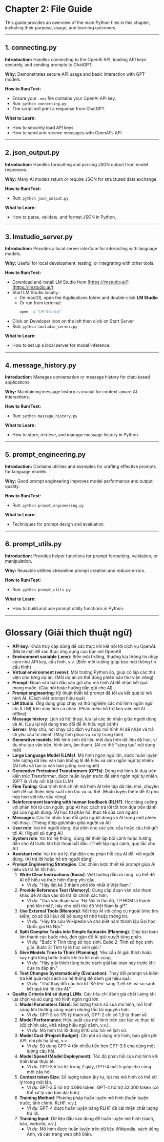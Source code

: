 # Chapter 2: File Guide

This guide provides an overview of the main Python files in this chapter, including their purpose, usage, and learning outcomes.

---

## 1. connecting.py
**Introduction:**
Handles connecting to the OpenAI API, loading API keys securely, and sending prompts to ChatGPT.

**Why:**
Demonstrates secure API usage and basic interaction with GPT models.

**How to Run/Test:**
- Ensure your `.env` file contains your OpenAI API key.
- Run: `python connecting.py`
- The script will print a response from ChatGPT.

**What to Learn:**
- How to securely load API keys
- How to send and receive messages with OpenAI's API

---

## 2. json_output.py
**Introduction:**
Handles formatting and parsing JSON output from model responses.

**Why:**
Many AI models return or require JSON for structured data exchange.

**How to Run/Test:**
- Run: `python json_output.py`

**What to Learn:**
- How to parse, validate, and format JSON in Python.

---

## 3. lmstudio_server.py
**Introduction:**
Provides a local server interface for interacting with language models.

**Why:**
Useful for local development, testing, or integrating with other tools.

**How to Run/Test:**
- Download and install LM Studio from [https://lmstudio.ai/](https://lmstudio.ai/)
- Start LM Studio locally:
  - On macOS, open the Applications folder and double-click **LM Studio**
  - Or run from terminal:
    ```bash
    open -a "LM Studio"
    ```
- Click on Developer icon on the left then click on Start Server
- Run: `python lmstudio_server.py`

**What to Learn:**
- How to set up a local server for model inference.

---

## 4. message_history.py
**Introduction:**
Manages conversation or message history for chat-based applications.

**Why:**
Maintaining message history is crucial for context-aware AI interactions.

**How to Run/Test:**
- Run: `python message_history.py`

**What to Learn:**
- How to store, retrieve, and manage message history in Python.

---

## 5. prompt_engineering.py
**Introduction:**
Contains utilities and examples for crafting effective prompts for language models.

**Why:**
Good prompt engineering improves model performance and output quality.

**How to Run/Test:**
- Run: `python prompt_engineering.py`

**What to Learn:**
- Techniques for prompt design and evaluation.

---

## 6. prompt_utils.py
**Introduction:**
Provides helper functions for prompt formatting, validation, or manipulation.

**Why:**
Reusable utilities streamline prompt creation and reduce errors.

**How to Run/Test:**
- Run: `python prompt_utils.py`

**What to Learn:**
- How to build and use prompt utility functions in Python.

---

# Glossary (Giải thích thuật ngữ)

- **API key**: Khóa truy cập dùng để xác thực khi kết nối tới dịch vụ OpenAI. (Mã bí mật để xác thực ứng dụng của bạn với OpenAI)
- **Environment variable (.env)**: Biến môi trường, thường lưu thông tin nhạy cảm như API key, cấu hình, v.v. (Biến môi trường giúp bảo mật thông tin cấu hình)
- **Virtual environment (venv)**: Môi trường Python ảo, giúp cô lập các thư viện cho từng dự án. (Mỗi dự án có thể dùng phiên bản thư viện riêng)
- **Prompt**: Đoạn văn bản đầu vào gửi cho mô hình AI để nhận kết quả mong muốn. (Câu hỏi hoặc hướng dẫn gửi cho AI)
- **Prompt engineering**: Kỹ thuật thiết kế prompt để tối ưu kết quả từ mô hình AI. (Cách viết prompt hiệu quả)
- **LM Studio**: Ứng dụng giúp chạy và thử nghiệm các mô hình ngôn ngữ lớn (LLM) trên máy tính cá nhân. (Phần mềm hỗ trợ làm việc với AI offline)
- **Message history**: Lịch sử hội thoại, lưu lại các tin nhắn giữa người dùng và AI. (Lưu lại nội dung trao đổi để AI hiểu ngữ cảnh)
- **Server**: Máy chủ, nơi chạy các dịch vụ hoặc mô hình AI để nhận và trả lời yêu cầu từ client. (Máy tính phục vụ xử lý trung tâm)
- **Generative models**: Mô hình sinh dữ liệu mới dựa trên dữ liệu đã học, ví dụ như tạo văn bản, hình ảnh, âm thanh. (AI có thể "sáng tạo" nội dung mới)
- **Large Language Model (LLMs)**: Mô hình ngôn ngữ lớn, được huấn luyện trên lượng dữ liệu văn bản khổng lồ để hiểu và sinh ngôn ngữ tự nhiên. (AI hiểu và tạo ra văn bản giống con người)
- **Generative Pretrained Transformers (GPTs)**: Dòng mô hình AI dựa trên kiến trúc Transformer, được huấn luyện trước để sinh ngôn ngữ tự nhiên. (GPT là ví dụ nổi bật của LLM)
- **Fine Tuning**: Quá trình tinh chỉnh mô hình AI trên tập dữ liệu nhỏ, chuyên biệt để cải thiện hiệu suất cho tác vụ cụ thể. (Huấn luyện thêm để AI phù hợp hơn với nhu cầu riêng)
- **Reinforcement learning with human feedback (RLHF)**: Học tăng cường với phản hồi từ con người, giúp AI học cách trả lời tốt hơn dựa trên đánh giá của người dùng. (AI học từ phản hồi thực tế của con người)
- **Messages**: Các tin nhắn trao đổi giữa người dùng và AI trong một phiên hội thoại. (Thông điệp gửi/nhận giữa người và AI)
- **User role**: Vai trò người dùng, đại diện cho các yêu cầu hoặc câu hỏi gửi tới AI. (Người sử dụng AI)
- **System role**: Vai trò hệ thống, dùng để thiết lập bối cảnh hoặc hướng dẫn cho AI trước khi hội thoại bắt đầu. (Thiết lập ngữ cảnh, quy tắc cho AI)
- **Assistant role**: Vai trò trợ lý, đại diện cho phản hồi của AI đối với người dùng. (AI trả lời hoặc hỗ trợ người dùng)
- **Prompt Engineering Strategies**: Các chiến lược thiết kế prompt giúp AI hiểu và trả lời tốt hơn.
    1. **Write Clear Instructions (Basic)**: Viết hướng dẫn rõ ràng, cụ thể để AI dễ hiểu và thực hiện đúng yêu cầu.
        - *Ví dụ*: "Hãy liệt kê 3 thành phố lớn nhất ở Việt Nam."
    2. **Provide Reference Text (Memory)**: Cung cấp đoạn văn bản tham khảo để AI dựa vào đó trả lời chính xác hơn.
        - *Ví dụ*: "Dựa vào đoạn sau: 'Hà Nội là thủ đô, TP.HCM là thành phố lớn nhất', hãy cho biết thủ đô Việt Nam là gì?"
    3. **Use External Tools (Memory)**: Kết hợp AI với công cụ ngoài (như tìm kiếm, cơ sở dữ liệu) để bổ sung trí nhớ hoặc thông tin.
        - *Ví dụ*: "Hãy tra cứu Wikipedia và cho biết năm thành lập Đại học Quốc gia Hà Nội."
    4. **Split Complex Tasks into Simple Subtasks (Planning)**: Chia bài toán lớn thành các bước nhỏ, đơn giản để AI giải quyết từng phần.
        - *Ví dụ*: "Bước 1: Tính tổng số học sinh. Bước 2: Tính số học sinh giỏi. Bước 3: Tính tỷ lệ học sinh giỏi."
    5. **Give Models Time to Think (Planning)**: Yêu cầu AI giải thích hoặc suy nghĩ từng bước trước khi trả lời cuối cùng.
        - *Ví dụ*: "Hãy giải thích từng bước cách giải bài toán này trước khi đưa ra đáp án."
    6. **Test Changes Systematically (Evaluation)**: Thay đổi prompt và kiểm tra kết quả một cách có hệ thống để đánh giá hiệu quả.
        - *Ví dụ*: "Thử thay đổi câu hỏi từ 'Kể tên' sang 'Liệt kê' và so sánh kết quả trả lời của AI."
- **Quality Criteria khi sử dụng LLMs**: Các tiêu chí đánh giá chất lượng khi lựa chọn và sử dụng mô hình ngôn ngữ lớn.
    1. **Model Parameters (Size)**: Số lượng tham số của mô hình, mô hình càng lớn thường càng mạnh nhưng tốn tài nguyên hơn.
        - *Ví dụ*: GPT-3 có 175 tỷ tham số, GPT-2 chỉ có 1,5 tỷ tham số.
    2. **Model Performance**: Hiệu suất của mô hình trên các tác vụ thực tế (độ chính xác, khả năng hiểu ngữ cảnh, v.v.).
        - *Ví dụ*: Mô hình trả lời đúng 9/10 câu hỏi về lịch sử.
    3. **Model Cost (Project Budget)**: Chi phí sử dụng mô hình, bao gồm phí API, chi phí hạ tầng, v.v.
        - *Ví dụ*: Sử dụng GPT-4 tốn nhiều tiền hơn GPT-3.5 cho cùng một lượng câu hỏi.
    4. **Model Speed (Model Deployment)**: Tốc độ phản hồi của mô hình khi triển khai thực tế.
        - *Ví dụ*: GPT-3.5 trả lời trong 2 giây, GPT-4 mất 5 giây cho cùng một câu hỏi.
    5. **Context token Size**: Số lượng token (ký tự, từ) mà mô hình có thể xử lý trong một lần.
        - *Ví dụ*: GPT-3.5 hỗ trợ 4.096 token, GPT-4 hỗ trợ 32.000 token (có thể xử lý văn bản dài hơn).
    6. **Training Method**: Phương pháp huấn luyện mô hình (huấn luyện trước, tinh chỉnh, RLHF, v.v.).
        - *Ví dụ*: GPT-4 được huấn luyện bằng RLHF để cải thiện chất lượng trả lời.
    7. **Training Input**: Dữ liệu đầu vào dùng để huấn luyện mô hình (sách, báo, website, v.v.).
        - *Ví dụ*: Mô hình được huấn luyện trên dữ liệu Wikipedia, sách tiếng Anh, và các trang web phổ biến.
